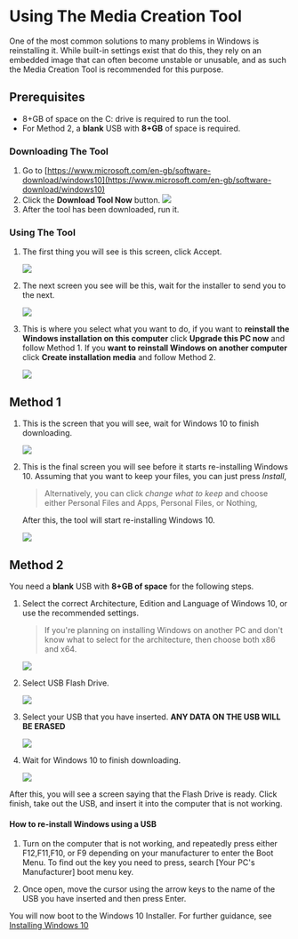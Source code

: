 # Using The Media Creation Tool


One of the most common solutions to many problems in Windows is reinstalling it. While built-in settings exist that do this, they rely on an embedded image that  can often become unstable or unusable, and as such the Media Creation Tool is recommended for this purpose.

## Prerequisites
 * 8+GB of space on the C: drive is required to run the tool.
 * For Method 2, a **blank** USB with **8+GB** of space is required.

### Downloading The Tool
1. Go to [https://www.microsoft.com/en-gb/software-download/windows10](https://www.microsoft.com/en-gb/software-download/windows10)
2. Click the **Download Tool Now** button. 
    ![](img/using-the-media-creation-tool/downloadtoolnow.png)
3. After the tool has been downloaded, run it.

### Using The Tool

1. The first thing you will see is this screen, click Accept.

    ![](img/using-the-media-creation-tool/licenseterms.png)

2. The next screen you see will be this, wait for the installer to send you to the next.


    ![](img/using-the-media-creation-tool/gettingthings.png)

3. This is where you select what you want to do, if you want to **reinstall the Windows installation on this computer** click **Upgrade this PC now** and follow Method 1. If you **want to reinstall Windows on another computer** click **Create installation media** and follow Method 2.

    ![](img/using-the-media-creation-tool/whatdoyouwanttodo.png)



## Method 1

1. This is the screen that you will see, wait for Windows 10 to finish downloading.

    ![](img/using-the-media-creation-tool/downloading.png)

2. This is the final screen you will see before it starts re-installing Windows 10. Assuming that you want to keep your files, you can just press *Install*,
    > Alternatively, you can click *change what to keep* and choose either Personal Files and Apps, Personal Files, or Nothing,

    After this, the tool will start re-installing Windows 10.

    ![](img/using-the-media-creation-tool/readytoinstall.png)

## Method 2

You need a **blank** USB with **8+GB of space** for the following steps. 

1. Select the correct Architecture, Edition and Language of Windows 10, or use the recommended settings.
    > If you're planning on installing Windows on another PC and don't know what to select for the architecture, then choose both x86 and x64.

    ![](img/using-the-media-creation-tool/changelanguagearchitecture.png)

2. Select USB Flash Drive.

    ![](img/using-the-media-creation-tool/mediatouse.png)

3. Select your USB that you have inserted. **ANY DATA ON THE USB WILL BE ERASED**

    ![](img/using-the-media-creation-tool/selectusb.png)

4. Wait for Windows 10 to finish downloading.

    ![](img/using-the-media-creation-tool/downloading.png)

After this, you will see a screen saying that the Flash Drive is ready. Click finish, take out the USB, and insert it into the computer that is not working.

#### How to re-install Windows using a USB

1. Turn on the computer that is not working, and repeatedly press either F12,F11,F10, or F9 depending on your manufacturer to enter the Boot Menu. To find out the key you need to press, search [Your PC's Manufacturer] boot menu key.

2. Once open, move the cursor using the arrow keys to the name of the USB you have inserted and then press Enter.

You will now boot to the Windows 10 Installer. For further guidance, see [Installing Windows 10](https://msft.chat/wiki/installing-windows-10)
